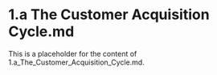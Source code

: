 # 1.a The Customer Acquisition Cycle.md

This is a placeholder for the content of 1.a_The_Customer_Acquisition_Cycle.md.